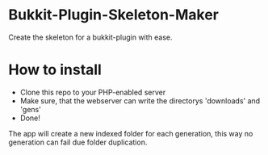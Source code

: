 Bukkit-Plugin-Skeleton-Maker
============================

Create the skeleton for a bukkit-plugin with ease.

How to install
==============

* Clone this repo to your PHP-enabled server
* Make sure, that the webserver can write the directorys 'downloads' and 'gens'
* Done!


The app will create a new indexed folder for each generation, this way no generation can fail due folder duplication.
